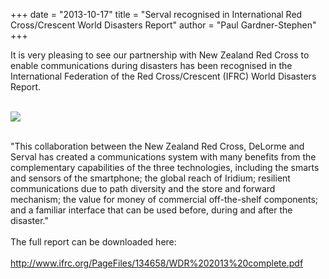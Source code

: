 +++
date = "2013-10-17"
title = "Serval recognised in International Red Cross/Crescent World Disasters Report"
author = "Paul Gardner-Stephen"
+++

<div class="post-body entry-content" id="post-body-5827894000503060925" itemprop="description articleBody">
It is very pleasing to see our partnership with New Zealand Red Cross to enable communications during disasters has been recognised in the International Federation of the Red Cross/Crescent (IFRC) World Disasters Report.<br/>
<br/>

<a href="http://4.bp.blogspot.com/--3eP9fus3Jw/UmBcm4XP2bI/AAAAAAAABek/nXSwxNF_wfY/s1600/Google+ChromeScreenSnapz137.png"><img src="http://4.bp.blogspot.com/--3eP9fus3Jw/UmBcm4XP2bI/AAAAAAAABek/nXSwxNF_wfY/s400/Google+ChromeScreenSnapz137.png"/></a>
<br/>
<div>
<br/></div>
<div>
"This collaboration between the New Zealand Red Cross, DeLorme and Serval has created a communications system with many benefits from the complementary capabilities of the three technologies, including the smarts and sensors of the smartphone; the global reach of Iridium; resilient communications due to path diversity and the store and forward mechanism; the value for money of commercial off-the-shelf components; and a familiar interface that can be used before, during and after the disaster."</div>
<br/>
The full report can be downloaded here:<br/>
<br/>
<a href="http://www.ifrc.org/PageFiles/134658/WDR%202013%20complete.pdf">http://www.ifrc.org/PageFiles/134658/WDR%202013%20complete.pdf</a><br/>
<br/>
<div></div>
</div>